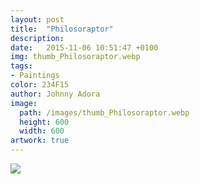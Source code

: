 ```yaml
---
layout: post
title:  "Philosoraptor"
description: 
date:   2015-11-06 10:51:47 +0100
img: thumb_Philosoraptor.webp
tags: 
- Paintings
color: 234F15
author: Johnny Adora
image:
  path: /images/thumb_Philosoraptor.webp
  height: 600
  width: 600
artwork: true
---
```


![]({{site.baseurl}}/images/Philosoraptor.webp)